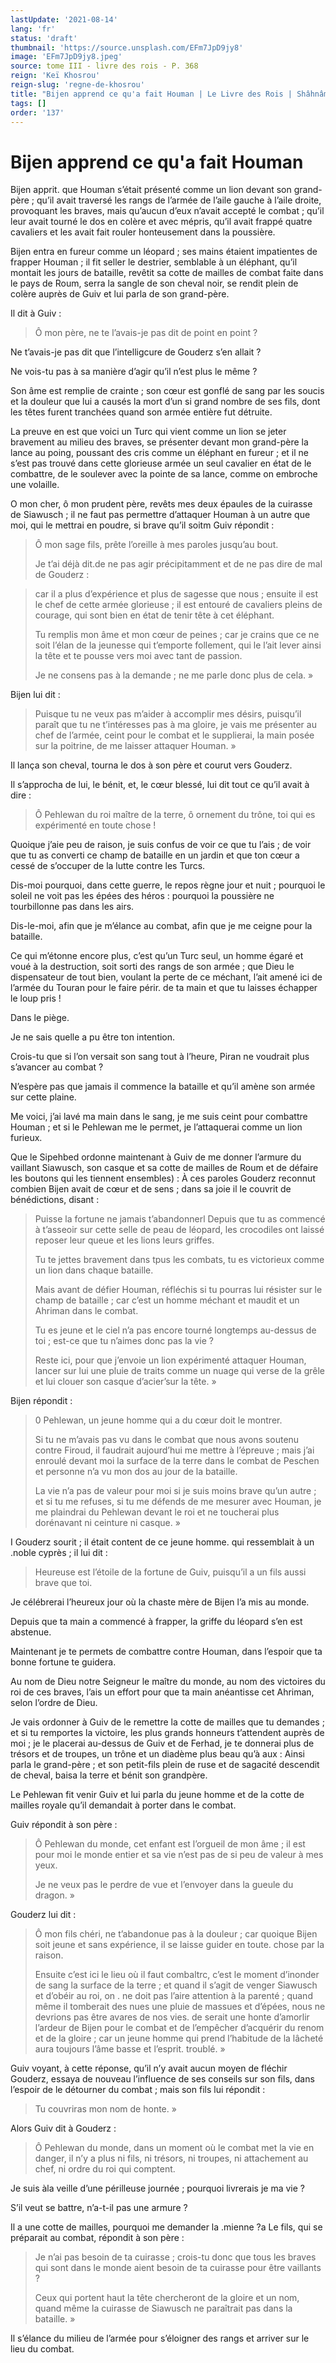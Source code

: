 ```yaml
---
lastUpdate: '2021-08-14'
lang: 'fr'
status: 'draft'
thumbnail: 'https://source.unsplash.com/EFm7JpD9jy8'
image: 'EFm7JpD9jy8.jpeg'
source: tome III - livre des rois - P. 368
reign: 'Keï Khosrou'
reign-slug: 'regne-de-khosrou'
title: "Bijen apprend ce qu'a fait Houman | Le Livre des Rois | Shâhnâmeh"
tags: []
order: '137'
---
```


<!-- LTeX: language=fr -->

# Bijen apprend ce qu'a fait Houman

Bijen apprit. que Houman s’était présenté comme un lion devant son grand-père ; qu’il avait traversé les rangs de l’armée de l’aile gauche à l’aile droite, provoquant les braves, mais qu’aucun d’eux n’avait accepté le combat ; qu’il leur avait tourné le dos en colère et avec mépris, qu’il avait frappé quatre cavaliers et les avait fait rouler honteusement dans la poussière.

Bijen entra en fureur comme un léopard ; ses mains étaient impatientes de frapper Houman ; il fit seller le destrier, semblable à un éléphant, qu’il montait les jours de bataille, revêtit sa cotte de mailles de combat faite dans le pays de Roum, serra la sangle de son cheval noir, se rendit plein de colère auprès de Guiv et lui parla de son grand-père.

Il dit à Guiv :

> Ô mon père, ne te l’avais-je pas dit de point en point ?

Ne t’avais-je pas dit que l’intelligcure de Gouderz s’en allait ?

Ne vois-tu pas à sa manière d’agir qu’il n’est plus le même ?

Son âme est remplie de crainte ; son cœur est gonflé de sang par les soucis et la douleur que lui a causés la mort d’un si grand nombre de ses fils, dont les têtes furent tranchées quand son armée entière fut détruite.

La preuve en est que voici un Turc qui vient comme un lion se jeter bravement au milieu des braves, se présenter devant mon grand-père la lance au poing, poussant des cris comme un éléphant en fureur ; et il ne s’est pas trouvé dans cette glorieuse armée un seul cavalier en état de le combattre, de le soulever avec la pointe de sa lance, comme on embroche une volaille.

O mon cher, ô mon prudent père, revêts mes deux épaules de la cuirasse de Siawusch ; il ne faut pas permettre d’attaquer Houman à un autre que moi, qui le mettrai en poudre, si brave qu’il soitm Guiv répondit :

> Ô mon sage fils, prête l’oreille à mes paroles jusqu’au bout.
>
> Je t’ai déjà dit.de ne pas agir précipitamment et de ne pas dire de mal de Gouderz :

> car il a plus d’expérience et plus de sagesse que nous ; ensuite il est le chef de cette armée glorieuse ; il est entouré de cavaliers pleins de courage, qui sont bien en état de tenir tête à cet éléphant.
>
> Tu remplis mon âme et mon cœur de peines ; car je crains que ce ne soit l’élan de la jeunesse qui t’emporte follement, qui le l’ait lever ainsi la tête et te pousse vers moi avec tant de passion.
>
> Je ne consens pas à la demande ; ne me parle donc plus de cela. »

Bijen lui dit :

> Puisque tu ne veux pas m’aider à accomplir mes désirs, puisqu’il paraît que tu ne t’intéresses pas à ma gloire, je vais me présenter au chef de l’armée, ceint pour le combat et le supplierai, la main posée sur la poitrine, de me laisser attaquer Houman. »

Il lança son cheval, tourna le dos à son père et courut vers Gouderz.

Il s’approcha de lui, le bénit, et, le cœur blessé, lui dit tout ce qu’il avait à dire :

> Ô Pehlewan du roi maître de la terre, ô ornement du trône, toi qui es expérimenté en toute chose !

Quoique j’aie peu de raison, je suis confus de voir ce que tu l’ais ; de voir que tu as converti ce champ de bataille en un jardin et que ton cœur a cessé de s’occuper de la lutte contre les Turcs.

Dis-moi pourquoi, dans cette guerre, le repos règne jour et nuit ; pourquoi le soleil ne voit pas les épées des héros : pourquoi la poussière ne tourbillonne pas dans les airs.

Dis-le-moi, afin que je m’élance au combat, afin que je me ceigne pour la bataille.

Ce qui m’étonne encore plus, c’est qu’un Turc seul, un homme égaré et voué à la destruction, soit sorti des rangs de son armée ; que Dieu le dispensateur de tout bien, voulant la perte de ce méchant, l’ait amené ici de l’armée du Touran pour le faire périr. de ta main et que tu laisses échapper le loup pris !

Dans le piège.

Je ne sais quelle a pu être ton intention.

Crois-tu que si l’on versait son sang tout à l’heure, Piran ne voudrait plus s’avancer au combat ?

N’espère pas que jamais il commence la bataille et qu’il amène son armée sur cette plaine.

Me voici, j’ai lavé ma main dans le sang, je me suis ceint pour combattre Houman ; et si le Pehlewan me le permet, je l’attaquerai comme un lion furieux.

Que le Sipehbed ordonne maintenant à Guiv de me donner l’armure du vaillant Siawusch, son casque et sa cotte de mailles de Roum et de défaire les boutons qui les tiennent ensembles) : À ces paroles Gouderz reconnut combien Bijen avait de cœur et de sens ; dans sa joie il le couvrit de bénédictions, disant :

> Puisse la fortune ne jamais t’abandonnerl Depuis que tu as commencé à t’asseoir sur cette selle de peau de léopard, les crocodiles ont laissé reposer leur queue et les lions leurs griffes.
>
> Tu te jettes bravement dans tpus les combats, tu es victorieux comme un lion dans chaque bataille.
>
> Mais avant de défier Houman, réfléchis si tu pourras lui résister sur le champ de bataille ; car c’est un homme méchant et maudit et un Ahriman dans le combat.
>
> Tu es jeune et le ciel n’a pas encore tourné longtemps au-dessus de toi ; est-ce que tu n’aimes donc pas la vie ?
>
> Reste ici, pour que j’envoie un lion expérimenté attaquer Houman, lancer sur lui une pluie de traits comme un nuage qui verse de la grêle et lui clouer son casque d’acier’sur la tête. »

Bijen répondit :

> 0
> Pehlewan, un jeune homme qui a du cœur doit le montrer.
>
> Si tu ne m’avais pas vu dans le combat que nous avons soutenu contre Firoud, il faudrait aujourd’hui me mettre à l’épreuve ; mais j’ai enroulé devant moi la surface de la terre dans le combat de Peschen et personne n’a vu mon dos au jour de la bataille.
>
> La vie n’a pas de valeur pour moi si je suis moins brave qu’un autre ; et si tu me refuses, si tu me défends de me mesurer avec Houman, je me plaindrai du Pehlewan devant le roi et ne toucherai plus dorénavant ni ceinture ni casque. »

I Gouderz sourit ; il était content de ce jeune homme. qui ressemblait à un .noble cyprès ; il lui dit :

> Heureuse est l’étoile de la fortune de Guiv, puisqu’il a un fils aussi brave que toi.

Je célébrerai l’heureux jour où la chaste mère de Bijen l’a mis au monde.

Depuis que ta main a commencé à frapper, la griffe du léopard s’en est abstenue.

Maintenant je te permets de combattre contre Houman, dans l’espoir que ta bonne fortune te guidera.

Au nom de Dieu notre Seigneur le maître du monde, au nom des victoires du roi de ces braves, l’ais un effort pour que ta main anéantisse cet Ahriman, selon l’ordre de Dieu.

Je vais ordonner à Guiv de le remettre la cotte de mailles que tu demandes ; et si tu remportes la victoire, les plus grands honneurs t’attendent auprès de moi ; je le placerai au-dessus de Guiv et de Ferhad, je te donnerai plus de trésors et de troupes, un trône et un diadème plus beau qu’à aux : Ainsi parla le grand-père ; et son petit-fils plein de ruse et de sagacité descendit de cheval, baisa la terre et bénit son grandpère.

Le Pehlewan fit venir Guiv et lui parla du jeune homme et de la cotte de mailles royale qu’il demandait à porter dans le combat.

Guiv répondit à son père :

> Ô Pehlewan du monde, cet enfant est l’orgueil de mon âme ; il est pour moi le monde entier et sa vie n’est pas de si peu de valeur à mes yeux.
>
> Je ne veux pas le perdre de vue et l’envoyer dans la gueule du dragon. »

Gouderz lui dit :

> Ô mon fils chéri, ne t’abandonue pas à la douleur ; car quoique Bijen soit jeune et sans expérience, il se laisse guider en toute. chose par la raison.
>
> Ensuite c’est ici le lieu où il faut combaltrc, c’est le moment d’inonder de sang la surface de la terre ; et quand il s’agit de venger Siawusch et d’obéir au roi, on . ne doit pas l’aire attention à la parenté ; quand même il tomberait des nues une pluie de massues et d’épées, nous ne devrions pas être avares de nos vies. de serait une honte d’amorlir l’ardeur de Bijen pour le combat et de l’empêcher d’acquérir du renom et de la gloire ; car un jeune homme qui prend l’habitude de la lâcheté aura toujours l’âme basse et l’esprit. troublé. »

Guiv voyant, à cette réponse, qu’il n’y avait aucun moyen de fléchir Gouderz, essaya de nouveau l’influence de ses conseils sur son fils, dans l’espoir de le détourner du combat ; mais son fils lui répondit :

> Tu couvriras mon nom de honte. »

Alors Guiv dit à Gouderz :

> Ô Pehlewan du monde, dans un moment où le combat met la vie en danger, il n’y a plus ni fils, ni trésors, ni troupes, ni attachement au chef, ni ordre du roi qui comptent.

Je suis àla veille d’une périlleuse journée ; pourquoi livrerais je ma vie ?

S’il veut se battre, n’a-t-il pas une armure ?

Il a une cotte de mailles, pourquoi me demander la .mienne ?a Le fils, qui se préparait au combat, répondit à son père :

> Je n’ai pas besoin
> de ta cuirasse ; crois-tu donc que tous les braves qui sont dans le monde aient besoin de ta cuirasse pour être vaillants ?
>
> Ceux qui portent haut la tête chercheront de la gloire et un nom, quand même la cuirasse de Siawusch ne paraîtrait pas dans la bataille. »

Il s’élance du milieu de l’armée pour s’éloigner des rangs et arriver sur le lieu du combat.
